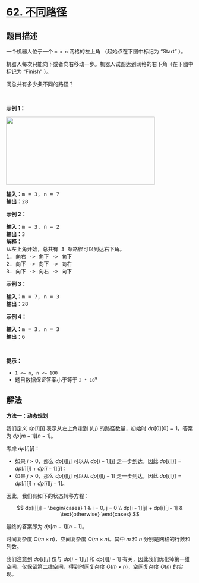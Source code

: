 # [62. 不同路径](https://leetcode.cn/problems/unique-paths)


## 题目描述

<!-- 这里写题目描述 -->

<p>一个机器人位于一个 <code>m x n</code><em>&nbsp;</em>网格的左上角 （起始点在下图中标记为 “Start” ）。</p>

<p>机器人每次只能向下或者向右移动一步。机器人试图达到网格的右下角（在下图中标记为 “Finish” ）。</p>

<p>问总共有多少条不同的路径？</p>

<p>&nbsp;</p>

<p><strong>示例 1：</strong></p>
<img src="https://assets.leetcode.com/uploads/2018/10/22/robot_maze.png" style="width: 400px; height: 183px;" />
<pre>
<strong>输入：</strong>m = 3, n = 7
<strong>输出：</strong>28</pre>

<p><strong>示例 2：</strong></p>

<pre>
<strong>输入：</strong>m = 3, n = 2
<strong>输出：</strong>3
<strong>解释：</strong>
从左上角开始，总共有 3 条路径可以到达右下角。
1. 向右 -&gt; 向下 -&gt; 向下
2. 向下 -&gt; 向下 -&gt; 向右
3. 向下 -&gt; 向右 -&gt; 向下
</pre>

<p><strong>示例 3：</strong></p>

<pre>
<strong>输入：</strong>m = 7, n = 3
<strong>输出：</strong>28
</pre>

<p><strong>示例 4：</strong></p>

<pre>
<strong>输入：</strong>m = 3, n = 3
<strong>输出：</strong>6</pre>

<p>&nbsp;</p>

<p><strong>提示：</strong></p>

<ul>
	<li><code>1 &lt;= m, n &lt;= 100</code></li>
	<li>题目数据保证答案小于等于 <code>2 * 10<sup>9</sup></code></li>
</ul>

## 解法

<!-- 这里可写通用的实现逻辑 -->

**方法一：动态规划**

我们定义 $dp[i][j]$ 表示从左上角走到 $(i, j)$ 的路径数量，初始时 $dp[0][0] = 1$，答案为 $dp[m - 1][n - 1]$。

考虑 $dp[i][j]$：

-   如果 $i \gt 0$，那么 $dp[i][j]$ 可以从 $dp[i - 1][j]$ 走一步到达，因此 $dp[i][j] = dp[i][j] + dp[i - 1][j]$；
-   如果 $j \gt 0$，那么 $dp[i][j]$ 可以从 $dp[i][j - 1]$ 走一步到达，因此 $dp[i][j] = dp[i][j] + dp[i][j - 1]$。

因此，我们有如下的状态转移方程：

$$
dp[i][j] = \begin{cases}
1 & i = 0, j = 0 \\
dp[i - 1][j] + dp[i][j - 1] & \text{otherwise}
\end{cases}
$$

最终的答案即为 $dp[m - 1][n - 1]$。

时间复杂度 $O(m \times n)$，空间复杂度 $O(m \times n)$。其中 $m$ 和 $n$ 分别是网格的行数和列数。

我们注意到 $dp[i][j]$ 仅与 $dp[i - 1][j]$ 和 $dp[i][j - 1]$ 有关，因此我们优化掉第一维空间，仅保留第二维空间，得到时间复杂度 $O(m \times n)$，空间复杂度 $O(n)$ 的实现。

